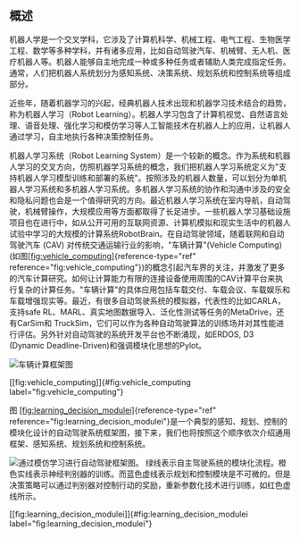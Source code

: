## 概述

机器人学是一个交叉学科，它涉及了计算机科学、机械工程、电气工程、生物医学工程、数学等多种学科，并有诸多应用，比如自动驾驶汽车、机械臂、无人机、医疗机器人等。机器人能够自主地完成一种或多种任务或者辅助人类完成指定任务。通常，人们把机器人系统划分为感知系统、决策系统、规划系统和控制系统等组成部分。

近些年，随着机器学习的兴起，经典机器人技术出现和机器学习技术结合的趋势，称为机器人学习（Robot
Learning）。机器人学习包含了计算机视觉、自然语言处理、语音处理、强化学习和模仿学习等人工智能技术在机器人上的应用，让机器人通过学习，自主地执行各种决策控制任务。

机器人学习系统（Robot Learning
System）是一个较新的概念。作为系统和机器人学习的交叉方向，仿照机器学习系统的概念，我们把机器人学习系统定义为"支持机器人学习模型训练和部署的系统"。按照涉及的机器人数量，可以划分为单机器人学习系统和多机器人学习系统。多机器人学习系统的协作和沟通中涉及的安全和隐私问题也会是一个值得研究的方向。最近机器人学习系统在室内导航，自动驾驶，机械臂操作，大规模应用等方面都取得了长足进步。一些机器人学习基础设施项目也在进行中，如从公开可用的互联网资源、计算机模拟和现实生活中的机器人试验中学习的大规模的计算系统RobotBrain。在自动驾驶领域，随着联网和自动驾驶汽车
(CAV) 对传统交通运输行业的影响，"车辆计算"(Vehicle Computing)
(如图[\[fig:vehicle\_computing\]](#fig:vehicle_computing){reference-type="ref"
reference="fig:vehicle_computing"})的概念引起汽车界的关注，并激发了更多的汽车计算研究。如何让计算能力有限的连接设备使用周围的CAV计算平台来执行复杂的计算任务。"车辆计算"的具体应用包括车载交付、车载会议、车载娱乐和车载增强现实等。最近，有很多自动驾驶系统的模拟器，代表性的比如CARLA，支持safe
RL、MARL、真实地图数据导入、泛化性测试等任务的MetaDrive，还有CarSim和
TruckSim，它们可以作为各种自动驾驶算法的训练场并对其性能进行评估。另外针对自动驾驶的系统开发平台也不断涌现，如ERDOS,
D3 (Dynamic
Deadline-Driven)和强调模块化思想的Pylot。

![**车辆计算框架图**](../img/ch13/vehicle_computing.png})

[\[fig:vehicle\_computing\]]{#fig:vehicle_computing
label="fig:vehicle_computing"}

图 [\[fig:learning\_decision\_modulei\]](#fig:learning_decision_modulei){reference-type="ref"
reference="fig:learning_decision_modulei"}是一个典型的感知、规划、控制的模块化设计的自动驾驶系统框架图，接下来，我们也将按照这个顺序依次介绍通用框架、感知系统、规划系统和控制系统。

![**通过模仿学习进行自动驾驶框架图。**
绿线表示自主驾驶系统的模块化流程。橙色实线表示神经判别器的训练。而蓝色虚线表示规划和控制模块是不可微的。但是决策策略可以通过判别器对控制行动的奖励，重新参数化技术进行训练，如红色虚线所示。](../img/ch13/idm.png.png})

[\[fig:learning\_decision\_modulei\]]{#fig:learning_decision_modulei
label="fig:learning_decision_modulei"}
